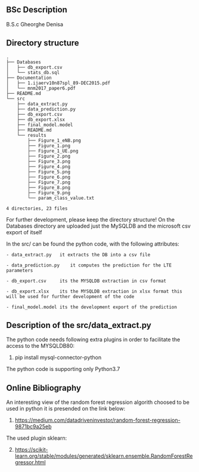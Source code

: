 ## BSc Description
B.S.c Gheorghe Denisa

## Directory structure
```
.
├── Databases
│   ├── db_export.csv
│   └── stats_db.sql
├── Documentation
│   ├── 1.ijaerv10n87spl_89-DEC2015.pdf
│   └── mnm2017_paper6.pdf
├── README.md
└── src
    ├── data_extract.py
    ├── data_prediction.py
    ├── db_export.csv
    ├── db_export.xlsx
    ├── final_model.model
    ├── README.md
    └── results
        ├── Figure_1_eNB.png
        ├── Figure_1.png
        ├── Figure_1_UE.png
        ├── Figure_2.png
        ├── Figure_3.png
        ├── Figure_4.png
        ├── Figure_5.png
        ├── Figure_6.png
        ├── Figure_7.png
        ├── Figure_8.png
        ├── Figure_9.png
        └── param_class_value.txt

4 directories, 23 files

```
For further development, please keep the directory structure!
On the Databases directory are uploaded just the MySQLDB and the microsoft csv export of itself

In the src/ can be found the python code, with the following attributes:

	- data_extract.py 	it extracts the DB into a csv file
	
	- data_prediction.py 	it computes the prediction for the LTE parameters
	
	- db_export.csv 	its the MYSQLDB extraction in csv format
	
	- db_export.xlsx	its the MYSQLDB extraction in xlsx format this will be used for further development of the code
	
	- final_model.model	its the development export of the prediction

## Description of the src/data_extract.py

The python code needs following extra plugins in order to facilitate the access to the MYSQLDB80:
1. pip install mysql-connector-python

The python code is supporting only Python3.7

## Online Bibliography
An interesting view of the random forest regression algorith choosed to be used in python it is presended on the link below:
1. https://medium.com/datadriveninvestor/random-forest-regression-9871bc9a25eb 

The used plugin sklearn:

2. https://scikit-learn.org/stable/modules/generated/sklearn.ensemble.RandomForestRegressor.html


